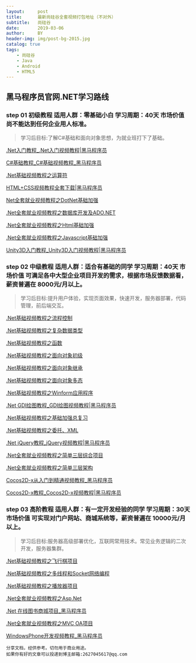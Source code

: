 ```yaml
---
layout:     post
title:      最新尚硅谷全套视频打包地址（不对外）
subtitle:   尚硅谷
date:       2019-03-06
author:     BY
header-img: img/post-bg-2015.jpg
catalog: true
tags:
    - 尚硅谷
    - Java
    - Android
    - HTML5
---
```

## 黑马程序员官网.NET学习路线
### step 01 初级教程	适用人群：零基础小白 学习周期：40天 市场价值 尚不能达到任何企业用人标准。
>学习后目标:了解C#基础和面向对象思想，为就业班打下了基础。

<a href="http://yun.itheima.com/course/146.html" title="主要讲解了什么是.Net平台及C#语言，介绍了.Net的两种交互模式以及C#开发工具visual Studio..." target="_blank">.Net入门教程_.Net入门视频教程|黑马程序员</a>

<a href="http://yun.itheima.com/course/147.html" title="主要讲解C#中的基本语法，包括注释、vs常用的快捷键、变量的作用、变量使用规则、赋值运算符、占位符、接受用户输..." target="_blank">C#基础教程_C#基础视频教程_黑马程序员</a>

<a href="http://yun.itheima.com/course/148.html" title="主要讲解了C#中的关系运算符、逻辑运算符、自加自减运算符以及条件选择结构if、if-else、if else-..." target="_blank">.Net基础视频教程之运算符</a>

<a href="http://yun.itheima.com/course/159.html" title="主要讲解了HTML的基本语法格式、标签、属性、有序列表、无序列表、表格、表单元素、Div和Span标签、CSS..." target="_blank">HTML+CSS视频教程全套下载|黑马程序员</a>

<a href="http://yun.itheima.com/course/164.html" title="这个阶段主要通过案例讲解巩固C#语言的基础、面向对象相关知识、常用的字符串操作、C#高级语言特性（异常处理、泛..." target="_blank">Net全套就业视频教程之DotNet基础加强</a>

<a href="http://yun.itheima.com/course/165.html" title="该阶段主要讲解的知识有：数据库概念简介、数据库的基础知识、SQLServer软件环境配置及安装、SQL基本语法..." target="_blank">.Net全套就业视频教程之数据库开发及ADO.NET</a>

<a href="http://yun.itheima.com/course/166.html" title="该阶段视频主要讲解一些常用的HTML标签使用及如何使用CSS布局、页面表单的使用等。为之后的WEB页面开发打基..." target="_blank">.Net全套就业视频教程之Html基础加强</a>

<a href="http://yun.itheima.com/course/167.html" title="这个阶段视频主要讲解javascript语言的基本语法、js面向对象、闭包的使用，通过案例讲解如何获取元素ID..." target="_blank">.Net全套就业视频教程之Javascript基础加强</a>

<a href="http://yun.itheima.com/course/137.html" title="本套课程从C#语言开始，介绍了很多语言方面的特性，这些特性在unity开发及插件使用中都会出现..." target="_blank">Unity3D入门教程_Unity3D入门视频教程|黑马程序员</a>


### step 02 中级教程	适用人群：适合有基础的同学 学习周期：40天 市场价值 可满足各中大型企业项目开发的需求，根据市场反馈数据看，薪资普遍在 8000元/月以上。
>学习后目标:提升用户体验，实现页面效果，快速开发，服务器部署，代码管理，前后端交互。

<a href="http://yun.itheima.com/course/149.html" title="主要讲解了switch-case条件选择语句、及while循环、do-while循环、for循环等循环语句。..." target="_blank">.Net基础视频教程之流程控制</a>

<a href="http://yun.itheima.com/course/150.html" title="主要讲解了常量、枚举、结构、数组、等C#中常用的复杂数据类型，并且详细讲解了数组的冒泡排序、数组的最值等知识。..." target="_blank">.Net基础视频教程之复杂数据类型</a>

<a href="http://yun.itheima.com/course/151.html" title="主要讲解了方法的调用、实参与形参、方法的高级参数(out参数、ref参数、params参数）的使用、以及方法的..." target="_blank">.Net基础视频教程之函数</a>

<a href="http://yun.itheima.com/course/153.html" title="主要讲解了面向对象的的概念、定义类和对象的基本语法、属性、构造函数、this关键字、析构函数、静态与非静态的区..." target="_blank">.Net基础视频教程之面向对象初级</a>

<a href="http://yun.itheima.com/course/154.html" title="主要讲解了面向对象思想中的继承、里氏转换原则、集合的使用、字符串的常用方法等知识。..." target="_blank">.Net基础视频教程之面向对象继承</a>

<a href="http://yun.itheima.com/course/155.html" title="主要讲解了面向对象思想中的多态、以及访问修饰符、接口、简单工厂、密封类、部分类、泛型集合、文件操作、序列号和反..." target="_blank">.Net基础视频教程之面向对象多态</a>

<a href="http://yun.itheima.com/course/156.html" title="主要讲解了Winfrom应用程序中，常用控件的使用，并通过大量的案例来熟练掌握开发WinFrom应用程序的相关..." target="_blank">.Net基础视频教程之Winform应用程序</a>

<a href="http://yun.itheima.com/course/158.html" title="主要讲解了如何通过GDI来绘制直线、简单的图形以及验证码的相关知识。..." target="_blank">.Net GDI绘图教程_GDI绘图视频教程|黑马程序员</a>

<a href="http://yun.itheima.com/course/161.html" title="主要是复习整个基础班学习的重点知识、包括面向对象、接口、字符串、结合、结构和类的的区别等相关知识。熟练的掌握C..." target="_blank">.Net基础视频教程之基础加强总复习</a>

<a href="http://yun.itheima.com/course/162.html" title="主要讲解了单利模式、XML的创建、追加、读取、节点删除、以及委托、匿名函数、泛型委托、lanmda表达式、多播..." target="_blank">.Net基础视频教程之委托、XML</a>

<a href="http://yun.itheima.com/course/168.html" title="此阶段视频主要讲解的内容有：jQuery简介、jQuery对象、选择器、过滤器、使用jQuery动态创建元素、..." target="_blank">.Net jQuery教程_jQuery视频教程|黑马程序员</a>

<a href="http://yun.itheima.com/course/169.html" title="这个阶段主要通过餐饮管理系统项目实战，带领大家体会实际软件开发项目的开发流程，将所学知识合理运用于实践。项目涉..." target="_blank">.Net全套就业视频教程之简单三层综合项目</a>

<a href="http://yun.itheima.com/course/170.html" title="该阶段主要讲解的知识点有：Excel的读取写入，NPOI插件的使用，简单注册模块编写，简单三层框架的搭建及三层..." target="_blank">.Net全套就业视频教程之简单三层架构</a>

<a href="http://yun.itheima.com/course/85.html" title="本视频是传智段誉老师精心录制的免费cocos2d-x入门课程，该视频针对没有任何游戏开发经验的学员录制，授课风..." target="_blank">Cocos2D-x从入门到精通视频教程_黑马程序员</a>

<a href="http://yun.itheima.com/course/139.html" title="此套视频是学习内容是cocos2dx的高级渲染技术中的裁减和混合技术，如果没有学过cocos2dx也没有关系，..." target="_blank">Cocos2D-x教程_Cocos2D-x视频教程|黑马程序员</a>


### step 03 高阶教程	适用人群：有一定开发经验的同学 学习周期：30天 市场价值 可实现对门户网站、商城系统等，薪资普遍在 10000元/月以上。
>学习后目标:服务器高级部署优化，互联网常用技术。常见业务逻辑的二次开发，服务器集群。

<a href="http://yun.itheima.com/course/152.html" title="飞行棋游戏主要通过实现 初始化地图、绘制地图、玩家加入、游戏主逻辑等功能，来巩固前面学习的基础知识。..." target="_blank">.Net基础视频教程之飞行棋项目</a>

<a href="http://yun.itheima.com/course/157.html" title="主要讲解了Socket网络编程简介、TCP和UDP网络传输协议、并且通过开发一个网络聊天程序来学习如何通过so..." target="_blank">.Net基础视频教程之多线程和Socket网络编程</a>

<a href="http://yun.itheima.com/course/160.html" title="主要讲解了如何实现功能强大的播放器、包括播放器的基本播放功能、下一曲、多选删除、静音和放音、自动下一曲、歌词显..." target="_blank">.Net基础视频教程之播放器项目</a>

<a href="http://yun.itheima.com/course/171.html" title="这个阶段主要讲解的知识点：通过案例再次深入讲解委托与多线程的使用，线程池的概念及socket使用，客户端服务器..." target="_blank">.Net全套就业视频教程之Asp.Net</a>

<a href="http://yun.itheima.com/course/172.html" title="该阶段主要通过在线图书商城项目实战，巩固Asp.Net知识并联系实际运用到项目中。项目主要技术点：缓存应用（网..." target="_blank">.Net 在线图书商城项目_黑马程序员</a>

<a href="http://yun.itheima.com/course/173.html" title="这个阶段主要通过OA项目的实践开发，讲解.NET中的MVC模式及其应用。该阶段主要技术点：ORM框架及Enti..." target="_blank">.Net全套就业视频教程之MVC OA项目</a>

<a href="http://yun.itheima.com/course/174.html" title="此阶段视频教程主要讲解有关于windowsPhone移动端的开发，了解移动端的开发过程。主要讲解内容：移动端开..." target="_blank">WindowsPhone开发视频教程_黑马程序员</a>











    分享文档，经供参考。切勿用于商业用途。
    如果你有好的文章可以投递到博主邮箱:2627045617@qq.com
